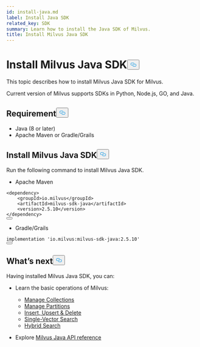 ```yaml
---
id: install-java.md
label: Install Java SDK
related_key: SDK
summary: Learn how to install the Java SDK of Milvus.
title: Install Milvus Java SDK
---
```

<h1 id="Install-Milvus-Java-SDK" class="common-anchor-header">Install Milvus Java SDK<button data-href="#Install-Milvus-Java-SDK" class="anchor-icon" translate="no">
      <svg translate="no"
        aria-hidden="true"
        focusable="false"
        height="20"
        version="1.1"
        viewBox="0 0 16 16"
        width="16"
      >
        <path
          fill="#0092E4"
          fill-rule="evenodd"
          d="M4 9h1v1H4c-1.5 0-3-1.69-3-3.5S2.55 3 4 3h4c1.45 0 3 1.69 3 3.5 0 1.41-.91 2.72-2 3.25V8.59c.58-.45 1-1.27 1-2.09C10 5.22 8.98 4 8 4H4c-.98 0-2 1.22-2 2.5S3 9 4 9zm9-3h-1v1h1c1 0 2 1.22 2 2.5S13.98 12 13 12H9c-.98 0-2-1.22-2-2.5 0-.83.42-1.64 1-2.09V6.25c-1.09.53-2 1.84-2 3.25C6 11.31 7.55 13 9 13h4c1.45 0 3-1.69 3-3.5S14.5 6 13 6z"
        ></path>
      </svg>
    </button></h1><p>This topic describes how to install Milvus Java SDK for Milvus.</p>
<p>Current version of Milvus supports SDKs in Python, Node.js, GO, and Java.</p>
<h2 id="Requirement" class="common-anchor-header">Requirement<button data-href="#Requirement" class="anchor-icon" translate="no">
      <svg translate="no"
        aria-hidden="true"
        focusable="false"
        height="20"
        version="1.1"
        viewBox="0 0 16 16"
        width="16"
      >
        <path
          fill="#0092E4"
          fill-rule="evenodd"
          d="M4 9h1v1H4c-1.5 0-3-1.69-3-3.5S2.55 3 4 3h4c1.45 0 3 1.69 3 3.5 0 1.41-.91 2.72-2 3.25V8.59c.58-.45 1-1.27 1-2.09C10 5.22 8.98 4 8 4H4c-.98 0-2 1.22-2 2.5S3 9 4 9zm9-3h-1v1h1c1 0 2 1.22 2 2.5S13.98 12 13 12H9c-.98 0-2-1.22-2-2.5 0-.83.42-1.64 1-2.09V6.25c-1.09.53-2 1.84-2 3.25C6 11.31 7.55 13 9 13h4c1.45 0 3-1.69 3-3.5S14.5 6 13 6z"
        ></path>
      </svg>
    </button></h2><ul>
<li>Java (8 or later)</li>
<li>Apache Maven or Gradle/Grails</li>
</ul>
<h2 id="Install-Milvus-Java-SDK" class="common-anchor-header">Install Milvus Java SDK<button data-href="#Install-Milvus-Java-SDK" class="anchor-icon" translate="no">
      <svg translate="no"
        aria-hidden="true"
        focusable="false"
        height="20"
        version="1.1"
        viewBox="0 0 16 16"
        width="16"
      >
        <path
          fill="#0092E4"
          fill-rule="evenodd"
          d="M4 9h1v1H4c-1.5 0-3-1.69-3-3.5S2.55 3 4 3h4c1.45 0 3 1.69 3 3.5 0 1.41-.91 2.72-2 3.25V8.59c.58-.45 1-1.27 1-2.09C10 5.22 8.98 4 8 4H4c-.98 0-2 1.22-2 2.5S3 9 4 9zm9-3h-1v1h1c1 0 2 1.22 2 2.5S13.98 12 13 12H9c-.98 0-2-1.22-2-2.5 0-.83.42-1.64 1-2.09V6.25c-1.09.53-2 1.84-2 3.25C6 11.31 7.55 13 9 13h4c1.45 0 3-1.69 3-3.5S14.5 6 13 6z"
        ></path>
      </svg>
    </button></h2><p>Run the following command to install Milvus Java SDK.</p>
<ul>
<li>Apache Maven</li>
</ul>
<pre><code translate="no" class="language-xml"><span class="hljs-tag">&lt;<span class="hljs-name">dependency</span>&gt;</span>
    <span class="hljs-tag">&lt;<span class="hljs-name">groupId</span>&gt;</span>io.milvus<span class="hljs-tag">&lt;/<span class="hljs-name">groupId</span>&gt;</span>
    <span class="hljs-tag">&lt;<span class="hljs-name">artifactId</span>&gt;</span>milvus-sdk-java<span class="hljs-tag">&lt;/<span class="hljs-name">artifactId</span>&gt;</span>
    <span class="hljs-tag">&lt;<span class="hljs-name">version</span>&gt;</span>2.5.10<span class="hljs-tag">&lt;/<span class="hljs-name">version</span>&gt;</span>
<span class="hljs-tag">&lt;/<span class="hljs-name">dependency</span>&gt;</span>
<button class="copy-code-btn"></button></code></pre>
<ul>
<li>Gradle/Grails</li>
</ul>
<pre><code translate="no"><span class="hljs-attribute">implementation</span> <span class="hljs-string">&#x27;io.milvus:milvus-sdk-java:2.5.10&#x27;</span>
<button class="copy-code-btn"></button></code></pre>
<h2 id="Whats-next" class="common-anchor-header">What’s next<button data-href="#Whats-next" class="anchor-icon" translate="no">
      <svg translate="no"
        aria-hidden="true"
        focusable="false"
        height="20"
        version="1.1"
        viewBox="0 0 16 16"
        width="16"
      >
        <path
          fill="#0092E4"
          fill-rule="evenodd"
          d="M4 9h1v1H4c-1.5 0-3-1.69-3-3.5S2.55 3 4 3h4c1.45 0 3 1.69 3 3.5 0 1.41-.91 2.72-2 3.25V8.59c.58-.45 1-1.27 1-2.09C10 5.22 8.98 4 8 4H4c-.98 0-2 1.22-2 2.5S3 9 4 9zm9-3h-1v1h1c1 0 2 1.22 2 2.5S13.98 12 13 12H9c-.98 0-2-1.22-2-2.5 0-.83.42-1.64 1-2.09V6.25c-1.09.53-2 1.84-2 3.25C6 11.31 7.55 13 9 13h4c1.45 0 3-1.69 3-3.5S14.5 6 13 6z"
        ></path>
      </svg>
    </button></h2><p>Having installed Milvus Java SDK, you can:</p>
<ul>
<li><p>Learn the basic operations of Milvus:</p>
<ul>
<li><a href="/docs/v2.5.x/manage-collections.md">Manage Collections</a></li>
<li><a href="/docs/v2.5.x/manage-partitions.md">Manage Partitions</a></li>
<li><a href="/docs/v2.5.x/insert-update-delete.md">Insert, Upsert & Delete</a></li>
<li><a href="/docs/v2.5.x/single-vector-search.md">Single-Vector Search</a></li>
<li><a href="/docs/v2.5.x/multi-vector-search.md">Hybrid Search</a></li>
</ul></li>
<li><p>Explore <a href="/api-reference/java/v2.4.x/About.md">Milvus Java API reference</a></p></li>
</ul>
